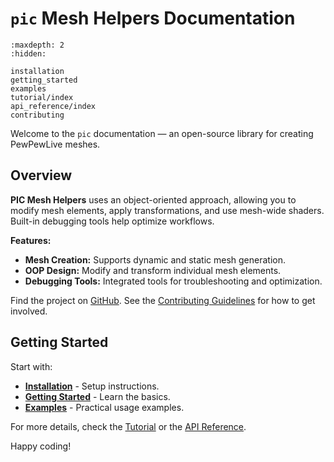 # `pic` Mesh Helpers Documentation

```{toctree}
:maxdepth: 2
:hidden:

installation
getting_started
examples
tutorial/index
api_reference/index
contributing
```

Welcome to the `pic` documentation — an open-source library for creating PewPewLive meshes.

## Overview

**PIC Mesh Helpers** uses an object-oriented approach, allowing you to modify mesh elements, apply transformations, and use mesh-wide shaders. Built-in debugging tools help optimize workflows.

**Features:**

- **Mesh Creation:** Supports dynamic and static mesh generation.
- **OOP Design:** Modify and transform individual mesh elements.
- **Debugging Tools:** Integrated tools for troubleshooting and optimization.

Find the project on [GitHub](https://github.com/artiekra/pic). See the [Contributing Guidelines]({doc}`contributing`) for how to get involved.

## Getting Started

Start with:

- **[Installation]({doc}`installation`)** - Setup instructions.
- **[Getting Started]({doc}`getting_started`)** - Learn the basics.
- **[Examples]({doc}`examples`)** - Practical usage examples.

For more details, check the [Tutorial]({doc}`tutorial`) or the [API Reference]({doc}`api_reference`).

Happy coding!

